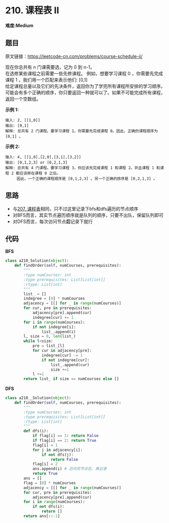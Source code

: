 # 210. 课程表 II
**难度:Medium**
## 题目
原文链接：https://leetcode-cn.com/problems/course-schedule-ii/

现在你总共有 n 门课需要选，记为 0 到 n-1。  
在选修某些课程之前需要一些先修课程。 例如，想要学习课程 0 ，你需要先完成课程 1 ，我们用一个匹配来表示他们: [0,1]  
给定课程总量以及它们的先决条件，返回你为了学完所有课程所安排的学习顺序。  
可能会有多个正确的顺序，你只要返回一种就可以了。如果不可能完成所有课程，返回一个空数组。

**示例 1:**
```
输入: 2, [[1,0]] 
输出: [0,1]
解释: 总共有 2 门课程。要学习课程 1，你需要先完成课程 0。因此，正确的课程顺序为 [0,1] 。
```
**示例 2:**
```
输入: 4, [[1,0],[2,0],[3,1],[3,2]]
输出: [0,1,2,3] or [0,2,1,3]
解释: 总共有 4 门课程。要学习课程 3，你应该先完成课程 1 和课程 2。并且课程 1 和课程 2 都应该排在课程 0 之后。
     因此，一个正确的课程顺序是 [0,1,2,3] 。另一个正确的排序是 [0,2,1,3] 。
```

## 思路
* 与[207. 课程表](https://github.com/czzbb/leetcode-python/blob/master/code/0207-%E8%AF%BE%E7%A8%8B%E8%A1%A8.md)相同，只不过这里记录下bfs和dfs遍历的节点顺序
* 对BFS而言，其实节点遍历顺序就是队列的顺序，只要不出队，保留队列即可
* 对DFS而言，每次访问节点**后**记录下就行

## 代码
**BFS**
```python
class a210_Solution(object):
    def findOrder(self, numCourses, prerequisites):
        """
        :type numCourses: int
        :type prerequisites: List[List[int]]
        :rtype: List[int]
        """
        list_ = []
        indegree = [0] * numCourses
        adjacency = [[] for _ in range(numCourses)]
        for cur, pre in prerequisites:
            adjacency[pre].append(cur)
            indegree[cur] += 1
        for i in range(numCourses):
            if not indegree[i]:
                list_.append(i)
        l, size = 0, len(list_)
        while l<size:
            pre = list_[l]
            for cur in adjacency[pre]:
                indegree[cur] -= 1
                if not indegree[cur]:
                    list_.append(cur)
                    size +=1
            l +=1
        return list_ if size == numCourses else []
```
**DFS**
```python
class a210__Solution(object):
    def findOrder(self, numCourses, prerequisites):
        """
        :type numCourses: int
        :type prerequisites: List[List[int]]
        :rtype: List[int]
        """
        def dfs(i):
            if flag[i] == 1: return False
            if flag[i] == 2: return True
            flag[i] = 1
            for j in adjacency[i]:
                if not dfs(j):
                    return False
            flag[i] = 2
            ans.append(i) # 访问完节点后，再记录
            return True
        ans = []
        flag = [0] * numCourses
        adjacency = [[] for _ in range(numCourses)]
        for cur, pre in prerequisites:
            adjacency[pre].append(cur)
        for i in range(numCourses):
            if not dfs(i):
                return []
        return ans[::-1]
```
